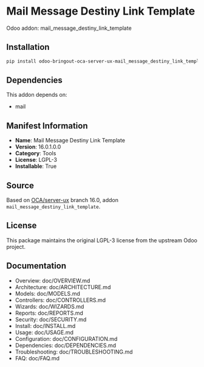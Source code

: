 # Mail Message Destiny Link Template

Odoo addon: mail_message_destiny_link_template

## Installation

```bash
pip install odoo-bringout-oca-server-ux-mail_message_destiny_link_template
```

## Dependencies

This addon depends on:
- mail

## Manifest Information

- **Name**: Mail Message Destiny Link Template
- **Version**: 16.0.1.0.0
- **Category**: Tools
- **License**: LGPL-3
- **Installable**: True

## Source

Based on [OCA/server-ux](https://github.com/OCA/server-ux) branch 16.0, addon `mail_message_destiny_link_template`.

## License

This package maintains the original LGPL-3 license from the upstream Odoo project.

## Documentation

- Overview: doc/OVERVIEW.md
- Architecture: doc/ARCHITECTURE.md
- Models: doc/MODELS.md
- Controllers: doc/CONTROLLERS.md
- Wizards: doc/WIZARDS.md
- Reports: doc/REPORTS.md
- Security: doc/SECURITY.md
- Install: doc/INSTALL.md
- Usage: doc/USAGE.md
- Configuration: doc/CONFIGURATION.md
- Dependencies: doc/DEPENDENCIES.md
- Troubleshooting: doc/TROUBLESHOOTING.md
- FAQ: doc/FAQ.md

